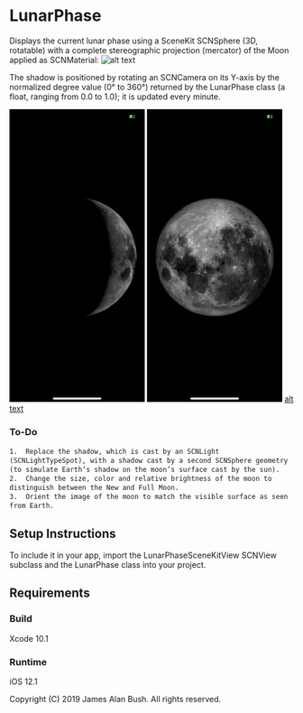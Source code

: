 # LunarPhase

Displays the current lunar phase using a SceneKit SCNSphere (3D, rotatable) with a complete stereographic projection (mercator) of the Moon applied as SCNMaterial:
![alt text](https://github.com/theoknock/LunarPhaseSceneKit/raw/master/LunarPhase/Moon%20images/moon-specular.png)

The shadow is positioned by rotating an SCNCamera on its Y-axis by the normalized degree value (0° to 360°) returned by the LunarPhase class (a float, ranging from 0.0 to 1.0); it is updated every minute.

![alt text](https://github.com/theoknock/LunarPhaseSceneKit/raw/master/LunarPhase/Assets.xcassets/IMG_2256.imageset/IMG_2256.PNG)    ![alt text](https://github.com/theoknock/LunarPhaseSceneKit/raw/master/LunarPhase/Assets.xcassets/IMG_2257.imageset/IMG_2257.PNG)   [alt text](https://github.com/theoknock/LunarPhaseSceneKit/raw/master/LunarPhase/Assets.xcassets/IMG_2258.imageset/IMG_2258.PNG)

### To-Do

	1.	Replace the shadow, which is cast by an SCNLight (SCNLightTypeSpot), with a shadow cast by a second SCNSphere geometry (to simulate Earth’s shadow on the moon’s surface cast by the sun).
	2.	Change the size, color and relative brightness of the moon to distinguish between the New and Full Moon.
	3.	Orient the image of the moon to match the visible surface as seen from Earth.

## Setup Instructions

To include it in your app, import the LunarPhaseSceneKitView SCNView subclass and the LunarPhase class into your project.

## Requirements

### Build

Xcode 10.1

### Runtime

iOS 12.1

Copyright (C) 2019 James Alan Bush. All rights reserved.
